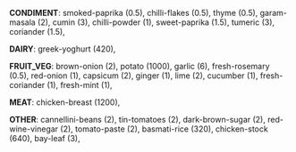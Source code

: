 
**CONDIMENT**:
smoked-paprika (0.5), 
chilli-flakes (0.5), 
thyme (0.5), 
garam-masala (2), 
cumin (3), 
chilli-powder (1), 
sweet-paprika (1.5), 
tumeric (3), 
coriander (1.5), 

**DAIRY**:
greek-yoghurt (420), 

**FRUIT_VEG**:
brown-onion (2), 
potato (1000), 
garlic (6), 
fresh-rosemary (0.5), 
red-onion (1), 
capsicum (2), 
ginger (1), 
lime (2), 
cucumber (1), 
fresh-coriander (1), 
fresh-mint (1), 

**MEAT**:
chicken-breast (1200), 

**OTHER**:
cannellini-beans (2), 
tin-tomatoes (2), 
dark-brown-sugar (2), 
red-wine-vinegar (2), 
tomato-paste (2), 
basmati-rice (320), 
chicken-stock (640), 
bay-leaf (3), 

